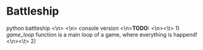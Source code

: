 # Battleship
python battleship
<\n>
<\n> console version
<\n><b>TODO:</b>
<\n><\t>    1) <i>game_loop</i> function is a main loop of a game, where everything is happend!
<\n><\t>    2)
